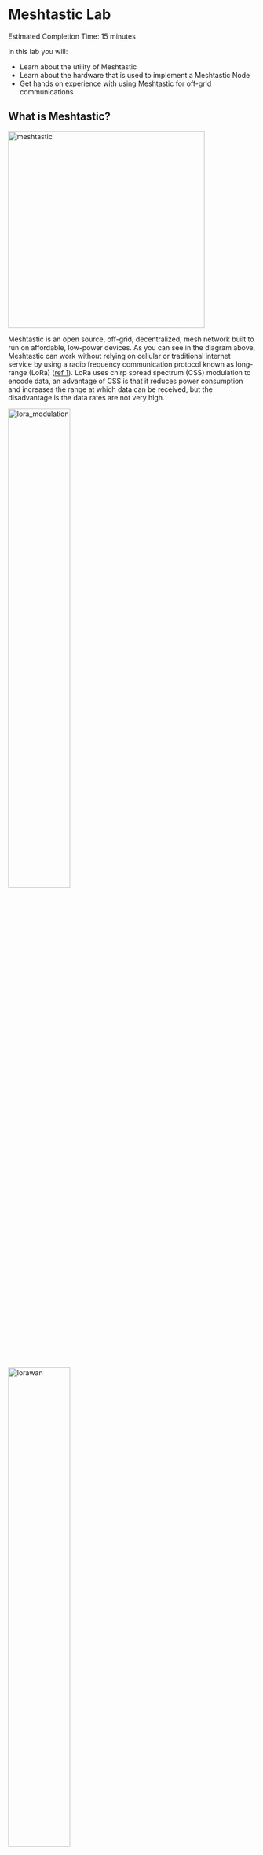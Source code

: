 # Meshtastic Lab

Estimated Completion Time: 15 minutes

In this lab you will:

- Learn about the utility of Meshtastic
- Learn about the hardware that is used to implement a Meshtastic Node
- Get hands on experience with using Meshtastic for off-grid communications

## What is Meshtastic?

<img src="images/meshtastic.png" alt="meshtastic" width="400"/>

Meshtastic is an open source, off-grid, decentralized, mesh network built to run on affordable, low-power devices. As you can see in the diagram above, Meshtastic can work without relying on cellular or traditional internet service by using a radio frequency communication protocol known as long-range (LoRa) ([ref 1](#resources)). LoRa uses chirp spread spectrum (CSS) modulation to encode data, an advantage of CSS is that it reduces power consumption and increases the range at which data can be received, but the disadvantage is the data rates are not very high.

<img src="images/lora_modulation.png" alt="lora_modulation" width="50%"/> <img src="images/lorawan.png" alt="lorawan" width="50%"/>

On the left is a visualization of the LoRa modulation scheme as a function of time vs. frequency. On the right is a graphic from the LoRa alliance on the difference between LoRa and LoRa Wide Area Network (LoRaWAN). When we talk about LoRa in this lab, we are strictly referring to the physical layer protocol. Meshtastic does not comply with LoRaWAN because it uses the full spectyrum frequency range per region to enable several hundred possible frequency channels. For examples of LoRaWAN compliant services, see [ref 4](#references).

Meshtastic operates in the US 902-928 MHz industrial scientific and medicine (ISM) band which is free for unlicensed use. These bands vary per country which is why you will see different regional parameters.

## Hardware

<img src="images/RakWisBlock.jpg" alt="wisblock" width="200"/> <img src="images/Lilygo_Tbeam.jpg" alt="tbeam" width="200"/>

In front of you are two Meshtastic devices. On the left is the Rak WisBlock ([ref 2](#references)) and on the right is the Lilygo T-Beam ([ref 3](#references)). Today, you will use these devices to get an intuitive understanding for how Meshtastic works. Meshtastic is currently built for 3 microcontrollers: the ESP32, nRF52, and RP2040. The Lilygo T-Beam uses the ESP32 while the RAK WisBlock uses the nRF52. Generally, the nRF is preferred when lower power consumption is desired, such as IoT, solar, or handset applications. I've seen a single 18650 3000mAh cell last multiple days with the RAK WisBlock. On the other hand, ESP32 devices require more power but can be lower cost and provide the benefit of WiFi connectivity. The RP2040 is a popular device, but requires a very specific LoRa expansion hat from Waveshare in order to serially communicate over the GPIO pins since Meshtastic does not currently support the Bluetooth feature on the RP2040

<img src="images/wisblock_button.jpg" alt="wisblock_button" width="300"/> <img src="images/tbeam_button.jpg" alt="tbeam_button" width="400"/>

Above you'll see the buttons on each of the devices. For the WisBlock and the T-Beam, the green arrow corresponds to the user button and the blue arrow corresponds to the reset button. On the WisBlock, the red arrow corresponds to "GPS Disable". For the T-Beam, the red arrow corresponds to the power button.

### Total Materials Needed

| Device | Cost | Notes |
|--------|------|-------|
| RAK Meshtastic Starter Kit | $25 | Case not needed |
| LilyGo T-Beam v1.1 | $43 | Case not needed |
| Phone or bluetooth compatible browser | varies | alternatively, you can purchase the LilyGo t-deck for $65 that comes with a keyboard |
| **Total** | $68 | Assuming you have a phone and/or bluetooth compatible browser |

## Usage

Optionally you can follow the instructions in [ref 5](#references) for installing Meshtastic on your device. Alternatively, Meshtastic is installed on the two phones that are in front of you today. Once you have the application installed, follow the procedure below:

1. Launch the Meshtastic Application of your choice. Make sure that Bluetooth is enabled.
2. You will need to pair with the Meshtastic device over Bluetooth before you can use it to communicate. In the settings section of your respective application, add a new connection and pair with either the WisBlock or the T-Beam.

<img src="images/new_connection_phone.png" alt="phone" width="150"/> <img src="images/new_connection_web.png" alt="web" width="400"/>

3. Once you've selected the device, you should see a 6 digit number appear on the device's screen. If you don't see the 6 digits, try pressing the user button.
4. After entering the pairing code in the application, the application will begin to load configurations for the device. Once configurations are complete, select the "region" and choose the option for "US". This ensures that Meshtastic will use the 915MHz ISM band that is legal in the US.
5. Repeat steps 1-4 for the other Meshtastic device using a different host device, such as one of the phones we have provided or a laptop with a web client. Once you have two devices configured, proceed on to step 6
6. Navigate to the primary channel, which should be "Long/Fast" and send a message. You should see it appear on the other device. Experiment with getting some distance between devices (don't run away with our devices!)

<img src="images/phone_channel.png" alt="phone" width="150"/> <img src="images/web_channel.png" alt="web" width="400"/>

7. Experiment with some different pre-configured channel options. Meshtastic's default is the Long/Fast channel. All of Meshtastic channel names correspond to the link budget and data rate. With link budget, more is better. A good analogy for link budget is the size of a car's gas tank - more gas yields greater distance before refuel. With data rate, more is better as well. However, even with the fastest data rate notice we aren't really breaking any data transfer speed records. This barely beats some of the slower asynchronous serial communication protocols.

<img src="images/phone_channel_config.png" alt="phone_config" width="150"/> <img src="images/meshtastic_channels.png" alt="web" width="500"/>

Make sure that you configure both devices for the same channel. Repeat step 6 for the new channel that you configured the devices for.

8. Congratulations! You've completed the Meshtastic lab. To make sure that the users after you have the same experience, please navigate to the 3 dots in the upper right of the phone app and select "Radio Configuration". In this menu, scroll to the bottom and select "Factory Reset" and send to the device. Do this on both devices that you've used - there is no option to factory reset from the web client.

<img src="images/radio_config.png" alt="radio_config" width="200"/> <img src="images/factory_reset.png" alt="factory_reset" width="200"/>

## References

1. Learn more about LoRa and LoRaWAN from the LoRa Alliance: https://lora-alliance.org/
2. Buy a RAK WisBlock Meshtastic Starter Kit: https://store.rakwireless.com/products/wisblock-meshtastic-starter-kit
3. Buy a Lilygo T-Beam Meshtastic Board: https://store.rokland.com/products/lilygo-t-beam-v1-1-neo-m8n-gnss-ipex-lora-sx1262-915mhz-wireless-module-wifi-bluetooth-board-q215?ref=8Bb2mUO5i-jKwt
4. LoRaWAN Examples
    - The Things Network: https://www.thethingsnetwork.org/
    - Helium: https://www.helium.com/
5. Installing Meshtastic:
    - Android App: https://meshtastic.org/docs/software/android/installation/
    - Apple Store: https://apps.apple.com/us/app/meshtastic/id1586432531?ign-itscg=30200&ign-itsct=apps_box_promote_link
    - Web App: https://client.meshtastic.org/
6. Meshtastic Documentation: https://meshtastic.org/
7. Andreas Spiess building a 3 node Meshtastic Network: https://youtu.be/EAQI2ZSmxPU?si=sl6xw3_UPc8nE8CY
8. Map of Meshtastic Nodes connected to the public MQTT server: https://map.technicallyrural.com/
9. The Comms Channel on YouTube has some good Meshtastic content: https://www.youtube.com/@The_Comms_Channel/videos
10. Organization building a Meshtastic Network in Laguna Beach, CA: https://lagunamesh.com/